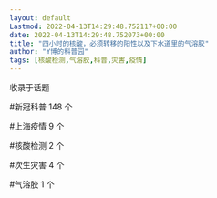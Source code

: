 ```yaml
---
layout: default
Lastmod: 2022-04-13T14:29:48.752117+00:00
date: 2022-04-13T14:29:48.752073+00:00
title: "四小时的核酸，必须转移的阳性以及下水道里的气溶胶"
author: "Y博的科普园"
tags: [核酸检测,气溶胶,科普,灾害,疫情]
---
```


收录于话题

#新冠科普 148 个

#上海疫情 9 个

#核酸检测 2 个

#次生灾害 4 个

#气溶胶 1 个


